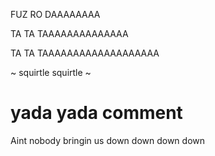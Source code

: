 FUZ RO DAAAAAAAA

TA TA TAAAAAAAAAAAAAA

TA TA TAAAAAAAAAAAAAAAAAAA

~ squirtle squirtle ~

# yada yada comment

Aint nobody bringin us down down down down 
